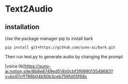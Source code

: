 # Text2Audio

## installation

Use the package manager pip to install bark

```bash
pip install git+https://github.com/suno-ai/bark.git
```

Then run test.py to generate audio by changing the prompt

[voice lib]https://suno-ai.notion.site/8b8e8749ed514b0cbf3f699013548683?v=bc67cff786b04b50b3ceb756fd05f68c
